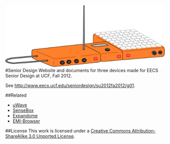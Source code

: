 ![emi](/images/all_together.png)
#Senior Design 
Website and documents for three devices made for EECS Senior Design at UCF, Fall 2012. 

See http://www.eecs.ucf.edu/seniordesign/su2012fa2012/g01.

##Related 

* [uWave](https://github.com/antivapor/uwave)
* [SenseBox](https://github.com/antivapor/sensebox)
* [Expandome](https://github.com/antivapor/expandome)
* [EMI-Browser](https://github.com/antivapor/emi-browser)

##License
This work is licensed under a [Creative Commons Attribution-ShareAlike 3.0 Unported License](http://creativecommons.org/licenses/by-sa/3.0/). 
